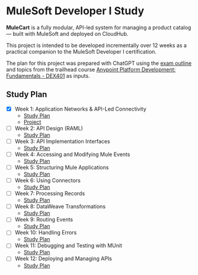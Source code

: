 # MuleSoft Developer I Study

**MuleCart** is a fully modular, API-led system for managing a product catalog — built with MuleSoft and deployed on CloudHub.

This project is intended to be developed incrementally over 12 weeks as a practical companion to the MuleSoft Developer I certification.

The plan for this project was prepared with ChatGPT using the [exam outline](exam-outline.md) and topics from the trailhead course [Anypoint Platform Development: Fundamentals - DEX401](anypoint-platform-development-fundamentals.md) as inputs.

## Study Plan

- [x] Week 1: Application Networks & API-Led Connectivity
  - [Study Plan](week-01/README.md)
  - [Project](projects/week-01/README.md)
- [ ] Week 2: API Design (RAML)
  - [Study Plan](week-02/README.md)
- [ ] Week 3: API Implementation Interfaces
  - [Study Plan](week-03/README.md)
- [ ] Week 4: Accessing and Modifying Mule Events
  - [Study Plan](week-04/README.md)
- [ ] Week 5: Structuring Mule Applications
  - [Study Plan](week-05/README.md)
- [ ] Week 6: Using Connectors
  - [Study Plan](week-06/README.md)
- [ ] Week 7: Processing Records
  - [Study Plan](week-07/README.md)
- [ ] Week 8: DataWeave Transformations
  - [Study Plan](week-08/README.md)
- [ ] Week 9: Routing Events
  - [Study Plan](week-09/README.md)
- [ ] Week 10: Handling Errors
  - [Study Plan](week-10/README.md)
- [ ] Week 11: Debugging and Testing with MUnit
  - [Study Plan](week-11/README.md)
- [ ] Week 12: Deploying and Managing APIs
  - [Study Plan](week-12/README.md)
